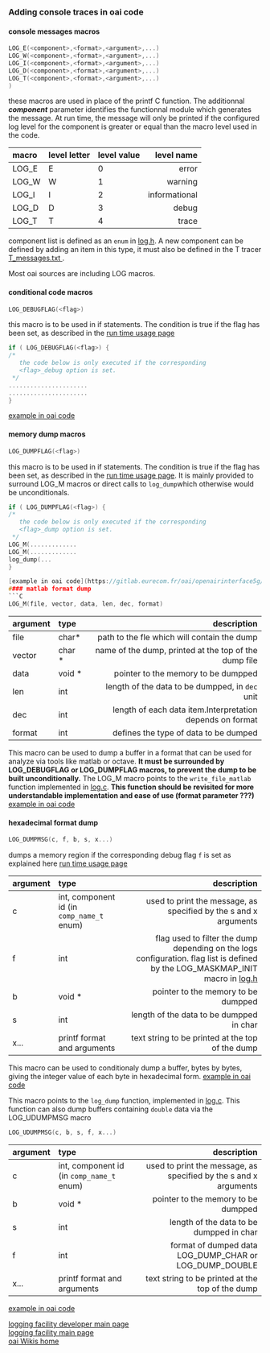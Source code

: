 ### Adding console traces in oai code
#### console messages macros
```C
LOG_E(<component>,<format>,<argument>,...)
LOG_W(<component>,<format>,<argument>,...)
LOG_I(<component>,<format>,<argument>,...)
LOG_D(<component>,<format>,<argument>,...)
LOG_T(<component>,<format>,<argument>,...)
)
```
these macros are used in place of the printf C function. The additionnal ***component*** parameter identifies the functionnal module which generates the message. At run time, the message will only be printed if the configured log level for the component is greater or equal than the macro level used in the code.

| macro | level letter | level value | level name |
|:---------|:---------------|:---------------|----------------:|
| LOG_E |  E | 0 | error | 
| LOG_W | W | 1 | warning |
| LOG_I | I | 2 | informational |
| LOG_D | D | 3 | debug |
| LOG_T | T | 4 | trace |  

component list is defined as an `enum` in  [log.h](https://gitlab.eurecom.fr/oai/openairinterface5g/blob/develop/common/utils/LOG/log.h). A new component can be defined by adding an item in this type, it must also be defined in the T tracer [T_messages.txt ](https://gitlab.eurecom.fr/oai/openairinterface5g/blob/develop/common/utils/T/T_messages.txt).

Most oai sources are including LOG macros.

#### conditional code macros

```C
LOG_DEBUGFLAG(<flag>)
```
this macro is to be used in if statements. The condition is true if the flag has been set, as described in the [run time usage page](rtusage.md) 
```C
if ( LOG_DEBUGFLAG(<flag>) {
/* 
   the code below is only executed if the corresponding
   <flag>_debug option is set.
 */ 
......................
......................
}
```
[example in oai code](https://gitlab.eurecom.fr/oai/openairinterface5g/blob/develop/openair1/PHY/LTE_TRANSPORT/ulsch_demodulation.c#L396) 

#### memory dump macros
```C
LOG_DUMPFLAG(<flag>)
```
this macro is to be used in if statements. The condition is true if the flag has been set, as described in the [run time usage page](rtusage.md). It is mainly provided to surround LOG_M macros or direct calls to `log_dump`which otherwise would be unconditionals.
```C
if ( LOG_DUMPFLAG(<flag>) {
/* 
   the code below is only executed if the corresponding
   <flag>_dump option is set.
 */ 
LOG_M(.............
LOG_M(.............
log_dump(...
}

[example in oai code](https://gitlab.eurecom.fr/oai/openairinterface5g/blob/develop/openair1/PHY/LTE_TRANSPORT/prach.c#L205) 
#### matlab format dump
```C
LOG_M(file, vector, data, len, dec, format)
```
|argument| type| description |
|:-----------|:-------|-----------------:|
| file       | char* |path to the fle which will contain the dump |
|vector  |char * |name of the dump, printed at the top of the dump file |
|data| void *| pointer to the memory to be dumpped |
|len |  int | length of the data to be dumpped, in `dec` unit|
| dec| int | length of each data item.Interpretation depends on format|
|format| int | defines the type of data to be dumped|

This macro can be used to dump a buffer in a format that can be used for analyze via tools like matlab or octave. **It must be surrounded by LOG_DEBUGFLAG or LOG_DUMPFLAG macros, to prevent the dump to be built unconditionally.** The LOG_M macro points to the `write_file_matlab` function implemented in  [log.c](https://gitlab.eurecom.fr/oai/openairinterface5g/blob/develop/common/utils/LOG/log.c). **This function should be revisited for more understandable implementation and ease of use (format parameter ???)**
[example in oai code](https://gitlab.eurecom.fr/oai/openairinterface5g/blob/develop/openair1/PHY/LTE_TRANSPORT/prach.c#L205) 

#### hexadecimal format dump
```C
LOG_DUMPMSG(c, f, b, s, x...)
```
dumps a memory region if the corresponding debug flag `f` is set as explained here [run time usage page](rtusage.md) 

|argument| type| description |
|:-----------|:-------|-----------------:|
| c       | int, component id (in `comp_name_t` enum)| used to print the message, as specified by the s and x arguments |
|f  |int  |flag used to filter the dump depending on the logs configuration. flag list is defined by the LOG_MASKMAP_INIT macro in  [log.h](https://gitlab.eurecom.fr/oai/openairinterface5g/blob/develop/common/utils/LOG/log.h) |
|b| void *| pointer to the memory to be dumpped |
|s |  int | length of the data to be dumpped in char|
| x...| printf format and arguments| text string to be printed at the top of the dump|

This macro can be used to conditionaly dump a buffer, bytes by bytes, giving the integer value of each byte in hexadecimal form.
[example in oai code](https://gitlab.eurecom.fr/oai/openairinterface5g/blob/develop/openair2/RRC/LTE/rrc_eNB.c#L1181) 

This macro points to the `log_dump` function, implemented in  [log.c](https://gitlab.eurecom.fr/oai/openairinterface5g/blob/develop/common/utils/LOG/log.c). This function can also dump buffers containing `double` data via the LOG_UDUMPMSG macro

```C
LOG_UDUMPMSG(c, b, s, f, x...) 
```
|argument| type| description |
|:-----------|:-------|-----------------:|
| c       | int, component id (in `comp_name_t` enum)| used to print the message, as specified by the s and x arguments |
|b| void *| pointer to the memory to be dumpped |
|s |  int | length of the data to be dumpped in char|
|f|  int | format of dumped data LOG_DUMP_CHAR or  LOG_DUMP_DOUBLE|
| x...| printf format and arguments| text string to be printed at the top of the dump|

[example in oai code](https://gitlab.eurecom.fr/oai/openairinterface5g/blob/develop/openair1/SIMULATION/LTE_PHY/dlsim.c#L1974) 

[logging facility developer main page](devusage.md)  
[logging facility  main page](log.md)  
[oai Wikis home](https://gitlab.eurecom.fr/oai/openairinterface5g/wikis/home)